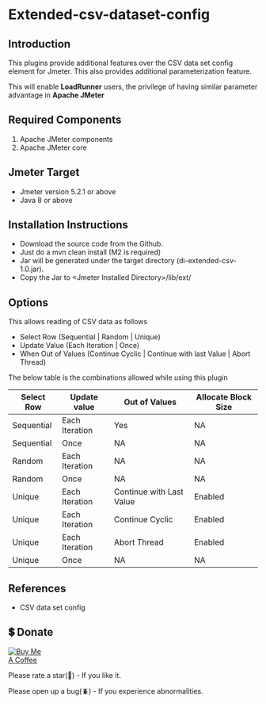 # Extended-csv-dataset-config

## Introduction

This plugins provide additional features over the CSV data set config element for Jmeter. This also provides additional parameterization feature.

This will enable **LoadRunner** users, the privilege of having similar parameter advantage in **Apache JMeter**

## Required Components

1. Apache JMeter components
2. Apache JMeter core

## Jmeter Target

* Jmeter version 5.2.1 or above
* Java 8 or above

## Installation Instructions

* Download the source code from the Github.
* Just do a mvn clean install (M2 is required)
* Jar will be generated under the target directory (di-extended-csv-1.0.jar).
* Copy the Jar to \<Jmeter Installed Directory\>/lib/ext/


## Options

This allows reading of CSV data as follows

* Select Row (Sequential | Random | Unique)
* Update Value (Each Iteration | Once)
* When Out of Values (Continue Cyclic | Continue with last Value | Abort Thread)

The below table is the combinations allowed while using this plugin 

|Select Row|Update value| Out of Values |Allocate Block Size|
| ------ | ------ |------| ------ |
|Sequential|Each Iteration| Yes|NA|
|Sequential|Once| NA   |NA|
|Random|Each Iteration| NA   |NA|
|Random|Once| NA   |NA|
|Unique|Each Iteration| Continue with Last Value |Enabled|
|Unique|Each Iteration| Continue Cyclic |Enabled|
|Unique|Each Iteration| Abort Thread |Enabled|
|Unique|Once| NA   |NA|

## References

 * CSV data set config


## 💲 Donate
<a href="https://www.buymeacoffee.com/rollno748" target="_blank"><img src="https://cdn.buymeacoffee.com/buttons/v2/default-green.png" alt="Buy Me A Coffee" style="max-width:15%;" ></a> 

Please rate a star(:star2:) - If you like it.

Please open up a bug(:beetle:) - If you experience abnormalities.
 
